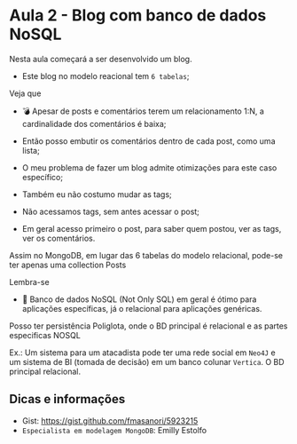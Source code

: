 # Aula 2 - Blog com banco de dados NoSQL

Nesta aula começará a ser desenvolvido um blog.

- Este blog no modelo reacional tem `6 tabelas`;

Veja que

- :bomb: Apesar de posts e comentários terem  um relacionamento 1:N, a cardinalidade dos comentários é baixa;

- Então posso embutir os comentários dentro de cada post, como uma lista;

- O meu problema de fazer um blog admite otimizações para este caso específico;

- Também eu não costumo mudar as tags;

- Não acessamos tags, sem antes acessar o post;

- Em geral acesso primeiro o post, para saber quem postou, ver as tags, ver os comentários.

Assim no MongoDB, em lugar das 6 tabelas do modelo relacional, pode-se ter apenas uma collection Posts

Lembra-se

- :shell: Banco de dados NoSQL (Not Only SQL) em geral é ótimo para aplicações específicas, já o relacional para aplicações genéricas.

Posso ter persistência Poliglota, onde o BD principal é relacional e as partes especificas NOSQL

Ex.: Um sistema para um atacadista pode ter uma rede social em `Neo4J` e um sistema de BI (tomada de decisão) em um banco colunar `Vertica`. O BD principal relacional.

## Dicas e informações

- Gist: https://gist.github.com/fmasanori/5923215
- `Especialista em modelagem MongoDB`: Emilly Estolfo
